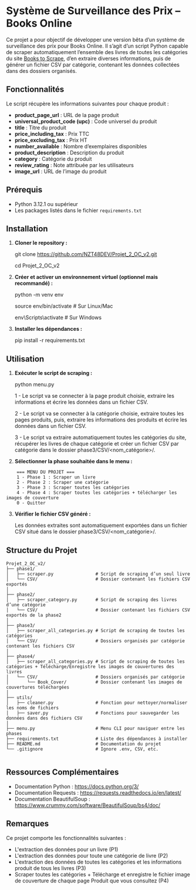 # Système de Surveillance des Prix – Books Online

Ce projet a pour objectif de développer une version bêta d’un système de surveillance des prix pour Books Online. Il s’agit d’un script Python capable de scraper automatiquement l’ensemble des livres de toutes les catégories du site [Books to Scrape](http://books.toscrape.com/), d’en extraire diverses informations, puis de générer un fichier CSV par catégorie, contenant les données collectées dans des dossiers organisés.


## Fonctionnalités

Le script récupère les informations suivantes pour chaque produit :
- **product_page_url** : URL de la page produit
- **universal_product_code (upc)** : Code universel du produit
- **title** : Titre du produit
- **price_including_tax** : Prix TTC
- **price_excluding_tax** : Prix HT
- **number_available** : Nombre d’exemplaires disponibles
- **product_description** : Description du produit
- **category** : Catégorie du produit
- **review_rating** : Note attribuée par les utilisateurs
- **image_url** : URL de l’image du produit


## Prérequis

- Python 3.12.1 ou supérieur
- Les packages listés dans le fichier `requirements.txt`


## Installation

1. **Cloner le repository :**
    
    git clone https://github.com/NZT48DEV/Projet_2_OC_v2.git

    cd Projet_2_OC_v2


2. **Créer et activer un environnement virtuel (optionnel mais recommandé) :**
    
    python -m venv env

    source env/bin/activate  # Sur Linux/Mac

    env\Scripts\activate     # Sur Windows


3. **Installer les dépendances :**
    
    pip install -r requirements.txt


## Utilisation

1. **Exécuter le script de scraping :**
    
    python menu.py

    1 - Le script va se connecter à la page produit choisie, extraire les informations et écrire les données dans un fichier CSV.
    
    2 - Le script va se connecter à la catégorie choisie, extraire toutes les pages produits, puis, extraire les informations des produits et écrire les données dans un fichier CSV.

    3 - Le script va extraire automatiquement toutes les catégories du site, récupérer les livres de chaque catégorie et créer un fichier CSV par catégorie dans le dossier phase3/CSV/<nom_catégorie>/.


2. **Sélectionner la phase souhaitée dans le menu :**

```
    === MENU DU PROJET ===
    1 - Phase 1 : Scraper un livre
    2 - Phase 2 : Scraper une catégorie
    3 - Phase 3 : Scraper toutes les catégories
    4 - Phase 4 : Scraper toutes les catégories + télécharger les images de couverture
    0 - Quitter
```


3. **Vérifier le fichier CSV généré :**

    Les données extraites sont automatiquement exportées dans un fichier CSV situé dans le dossier phase3/CSV/<nom_catégorie>/.


## Structure du Projet

```
Projet_2_OC_v2/
├── phase1/
│   ├── scraper.py                # Script de scraping d’un seul livre
│   └── CSV/                      # Dossier contenant les fichiers CSV exportés
│
├── phase2/
│   ├── scraper_category.py       # Script de scraping des livres d’une catégorie
│   └── CSV/                      # Dossier contenant les fichiers CSV exportés de la phase2
│
├── phase3/
│   ├── scraper_all_categories.py # Script de scraping de toutes les catégories
│   └── CSV/                      # Dossiers organisés par catégorie contenant les fichiers CSV
│
├── phase4/
│   ├── scraper_all_categories.py # Script de scraping de toutes les catégories + Télécharge/Enregistre les images de couvertures des livres
│   └── CSV/                      # Dossiers organisés par catégorie
│       └── Book_Cover/           # Dossier contenant les images de couvertures téléchargées
│
├── utils/
│   ├── cleaner.py                # Fonction pour nettoyer/normaliser les noms de fichiers
│   ├── saver.py                  # Fonctions pour sauvegarder les données dans des fichiers CSV
│
├── menu.py                       # Menu CLI pour naviguer entre les phases
├── requirements.txt              # Liste des dépendances à installer
├── README.md                     # Documentation du projet
└── .gitignore                    # Ignore .env, CSV, etc.


```


## Ressources Complémentaires
- Documentation Python : https://docs.python.org/3/
- Documentation Requests : https://requests.readthedocs.io/en/latest/
- Documentation BeautifulSoup : https://www.crummy.com/software/BeautifulSoup/bs4/doc/


## Remarques

Ce projet comporte les fonctionnalités suivantes :

- L'extraction des données pour un livre (P1)
- L'extraction des données pour toute une catégorie de livre (P2)
- L'extraction des données de toutes les catégories et les informations produit de tous les livres (P3)
- Scraper toutes les catégories + Télécharge et enregistre le fichier image de couverture de chaque page Produit que vous consultez (P4)

